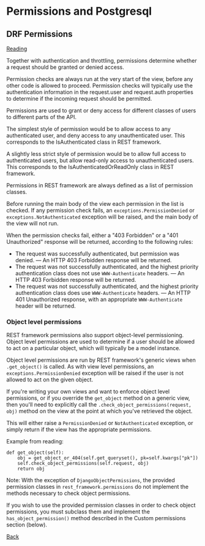 # Permissions and Postgresql

## DRF Permissions

[Reading](https://www.django-rest-framework.org/api-guide/permissions/)

Together with authentication and throttling, permissions determine whether a request should be granted or denied access.

Permission checks are always run at the very start of the view, before any other code is allowed to proceed. Permission checks will typically use the authentication information in the request.user and request.auth properties to determine if the incoming request should be permitted.

Permissions are used to grant or deny access for different classes of users to different parts of the API.

The simplest style of permission would be to allow access to any authenticated user, and deny access to any unauthenticated user. This corresponds to the IsAuthenticated class in REST framework.

A slightly less strict style of permission would be to allow full access to authenticated users, but allow read-only access to unauthenticated users. This corresponds to the IsAuthenticatedOrReadOnly class in REST framework.

Permissions in REST framework are always defined as a list of permission classes.

Before running the main body of the view each permission in the list is checked. If any permission check fails, an `exceptions.PermissionDenied` or `exceptions.NotAuthenticated` exception will be raised, and the main body of the view will not run.

When the permission checks fail, either a "403 Forbidden" or a "401 Unauthorized" response will be returned, according to the following rules:

* The request was successfully authenticated, but permission was denied. — An HTTP 403 Forbidden response will be returned.
* The request was not successfully authenticated, and the highest priority authentication class does not use `WWW-Authenticate` headers. — An HTTP 403 Forbidden response will be returned.
* The request was not successfully authenticated, and the highest priority authentication class does use `WWW-Authenticate` headers. — An HTTP 401 Unauthorized response, with an appropriate `WWW-Authenticate` header will be returned.

### Object level permissions

REST framework permissions also support object-level permissioning. Object level permissions are used to determine if a user should be allowed to act on a particular object, which will typically be a model instance.

Object level permissions are run by REST framework's generic views when `.get_object()` is called. As with view level permissions, an `exceptions.PermissionDenied` exception will be raised if the user is not allowed to act on the given object.

If you're writing your own views and want to enforce object level permissions, or if you override the `get_object` method on a generic view, then you'll need to explicitly call the `.check_object_permissions(request, obj)` method on the view at the point at which you've retrieved the object.

This will either raise a `PermissionDenied` or `NotAuthenticated` exception, or simply return if the view has the appropriate permissions.

Example from reading:
```
def get_object(self):
    obj = get_object_or_404(self.get_queryset(), pk=self.kwargs["pk"])
    self.check_object_permissions(self.request, obj)
    return obj
```

Note: With the exception of `DjangoObjectPermissions`, the provided permission classes in `rest_framework.permissions` do not implement the methods necessary to check object permissions.

If you wish to use the provided permission classes in order to check object permissions, you must subclass them and implement the `has_object_permission()` method described in the Custom permissions section (below).

[Back](README.md)